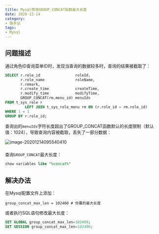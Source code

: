 ```yaml
---
title: Mysql修改GROUP_CONCAT函数最大长度
date: 2020-12-14
category:
- 随手记
tags:
- Mysql
---
```


## 问题描述

通过角色ID查询菜单ID时，发现当查询的数据较多时，查询的结果被截取了：

```sql
SELECT r.role_id                roleId,
       r.role_name              roleName,
       r.remark,
       r.create_time            createTime,
       r.modify_time            modifyTime,
       GROUP_CONCAT(rm.menu_id) menuIds
FROM t_sys_role r
         LEFT JOIN t_sys_role_menu rm ON (r.role_id = rm.role_id)
WHERE 1 = 1
GROUP BY r.role_id;
```

查询出的`menuIds`字符长度超出了GROUP_CONCAT函数默认的长度限制（默认值：1024），导致查询内容被截取，丢失了一部分数据：

![image-20201214095540410](https://images.shiguangping.com//imgs/20201214095547.png)

### 

查询`GROUP_CONCAT`最大长度：

```sql
show variables like "%concat%"
```



## 解决办法

在Mysql配置文件上添加：

```
group_concat_max_len = 102400 # 你要的最大长度
```



或者执行SQL语句修改最大长度：

```sql
SET GLOBAL group_concat_max_len=102400;
SET SESSION group_concat_max_len=102400;
```

